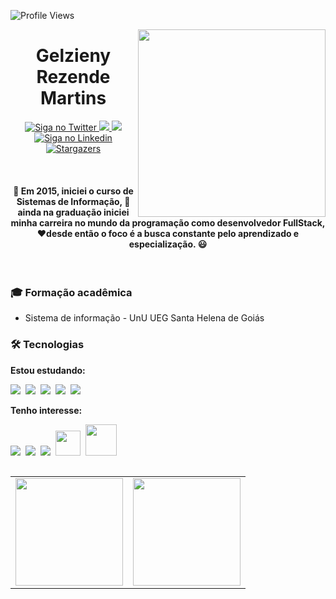 ![Profile Views](http://estruyf-github.azurewebsites.net/api/VisitorHit?user=Gelzieny&repo=Gelzieny&countColorcountColor)

<img align="right" src="https://github.com/Gelzieny/gelzieny/blob/main/imagens/user.png?raw=true" width="300"/>

<h1 align="center">Gelzieny Rezende Martins</h1>

<p align="center">
  <a href="https://twitter.com/GelzienyRM/">
    <img alt="Siga no Twitter" src="https://img.shields.io/badge/-Twitter-1ca0f1?style=flat-square&labelColor=1ca0f1&logo=twitter&logoColor=white&link=https://twitter.com/GelzienyRM/">
  </a>

  <a href="https://www.facebook.com/gelzieny/" alt="Facebook">
    <img src="https://img.shields.io/badge/-Facebook-4169E1?style=flat-square&labelColor=4169E1&logo=facebook&logoColor=white&link=https://www.facebook.com/gelzieny/"/>
  </a>
  
   <a href="https://www.instagram.com/gelzieny/" alt="Instagram">
    <img src="https://img.shields.io/badge/-Instagram-DF0174?style=flat-square&labelColor=DF0174&logo=instagram&logoColor=white&link=https://www.instagram.com/gelzieny/"/>   </a>
 
 <a href="https://www.linkedin.com/in/gelzieny-r-martins-180551106/">
    <img alt="Siga no Linkedin" src="https://img.shields.io/badge/-LinkedIn-blue?style=flat-square&logo=Linkedin&logoColor=white&link=https://www.linkedin.com/in/gelzieny-r-martins-180551106/">
  </a>
  
  <a href="https://app.rocketseat.com.br/me/gelzieny-1566679543/">
    <img alt="Stargazers" src="https://img.shields.io/badge/Blog-Rocketseat-%237159c1?style=flat&logo=ghost">
  </a>  
</p>
<br>

<h4 align="center"> 
	🚧 Em 2015, iniciei o curso de Sistemas de Informação,  🚀 ainda na graduação iniciei minha carreira no mundo da programação como desenvolvedor FullStack, ❤️desde então o foco é a busca constante pelo aprendizado e especialização. 😃
	
</h4>
<br>

### :mortar_board: Formação acadêmica
  - Sistema de informação - UnU UEG Santa Helena de Goiás

### 🛠 Tecnologias

**Estou estudando:**

<p align="left">
  <!-- HTML Icon -->
  <img src="https://github.com/Gelzieny/gelzieny/blob/main/imagens/html.png?raw=true">&nbsp;
  <!-- CSS Icon -->
  <img src="https://github.com/Gelzieny/gelzieny/blob/main/imagens/css.png?raw=true">&nbsp;
  <!-- JS Icon -->
  <img src="https://github.com/Gelzieny/gelzieny/blob/main/imagens/js.png?raw=true">&nbsp;
  <!-- React Icon -->
  <img src="https://github.com/Gelzieny/gelzieny/blob/main/imagens/react.png?raw=true">&nbsp;
  <!-- Git Icon -->
  <img src="https://github.com/Gelzieny/gelzieny/blob/main/imagens/git.png?raw=true">&nbsp;
  
</p>


**Tenho interesse:**

<p align="left">
  <!-- Next.JS Icon -->
  <img src="https://github.com/Gelzieny/gelzieny/blob/main/imagens/nextJS.png?raw=true">&nbsp;
  <!-- Node Icon -->
  <img src="https://github.com/Gelzieny/gelzieny/blob/main/imagens/nodejs.png?raw=true">&nbsp;
  <!-- TS Icon -->
  <img src="https://github.com/Gelzieny/gelzieny/blob/main/imagens/ts.png?raw=true">&nbsp;
  <!-- Python Icon -->
  <img height='40' src="https://github.com/Gelzieny/gelzieny/blob/main/imagens/python.png?raw=true">&nbsp;
  <!-- Django Icon -->
  <img height='50' src="https://github.com/Gelzieny/gelzieny/blob/main/imagens/django.png?raw=true">&nbsp;
  
</p>

<table align='left'>
  <row>
    <td>
     <!-- Card -->
      <img height='172' src='https://github-readme-stats.vercel.app/api/top-langs/?username=gelzieny&layout=compact&theme=dark'>
    </td>
    <td>
      <img height='172' src='https://github-readme-stats.vercel.app/api?username=gelzieny&show_icons=true&theme=dark'>
    </td>
  </row>
</table>

